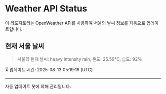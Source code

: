 
# Weather API Status

이 리포지토리는 OpenWeather API를 사용하여 서울의 날씨 정보를 자동으로 업데이트합니다.

## 현재 서울 날씨
> 서울의 현재 날씨: heavy intensity rain, 온도: 26.59°C, 습도: 92%

⏳ 업데이트 시간: 2025-08-13 05:19:19 (UTC)

---
자동 업데이트 봇에 의해 관리됩니다.
